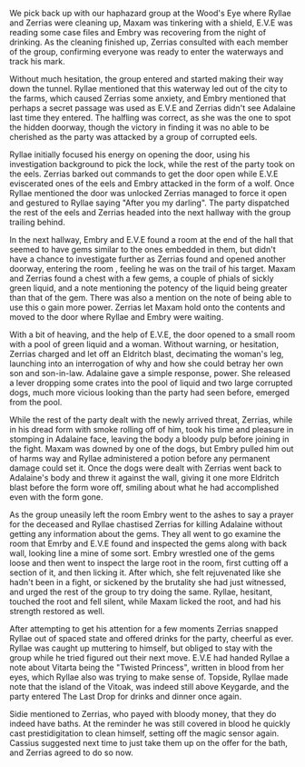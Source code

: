We pick back up with our haphazard group at the Wood's Eye where Ryllae and Zerrias were cleaning up, Maxam was tinkering with a shield, E.V.E was reading some case files and Embry was recovering from the night of drinking. As the cleaning finished up, Zerrias consulted with each member of the group, confirming everyone was ready to enter the waterways and track his mark.

Without much hesitation, the group entered and started making their way down the tunnel. Ryllae mentioned that this waterway led out of the city to the farms, which caused Zerrias some anxiety, and Embry mentioned that perhaps a secret passage was used as E.V.E and Zerrias didn't see Adalaine last time they entered. The halfling was correct, as she was the one to spot the hidden doorway, though the victory in finding it was no able to be cherished as the party was attacked by a group of corrupted eels.

Ryllae initially focused his energy on opening the door, using his investigation background to pick the lock, while the rest of the party took on the eels. Zerrias barked out commands to get the door open while E.V.E eviscerated ones of the eels and Embry attacked in the form of a wolf. Once Ryllae mentioned the door was unlocked Zerrias managed to force it open and gestured to Ryllae saying "After you my darling". The party dispatched the rest of the eels and Zerrias headed into the next hallway with the group trailing behind.

In the next hallway, Embry and E.V.E found a room at the end of the hall that seemed to have gems similar to the ones embedded in them, but didn't have a chance to investigate further as Zerrias found and opened another doorway, entering the room , feeling he was on the trail of his target. Maxam and Zerrias found a chest with a few gems, a couple of phials of sickly green liquid, and a note mentioning the potency of the liquid being greater than that of the gem. There was also a mention on the note of being able to use this o gain more power. Zerrias let Maxam hold onto the contents and moved to the door where Ryllae and Embry were waiting.

With a bit of heaving, and the help of E.V.E, the door opened to a small room with a pool of green liquid and a woman. Without warning, or hesitation, Zerrias charged and let off an Eldritch blast, decimating the woman's leg, launching into an interrogation of why and how she could betray her own son and son-in-law. Adalaine gave a simple response, power. She released a lever dropping some crates into the pool of liquid and two large corrupted dogs, much more vicious looking than the party had seen before, emerged from the pool.

While the rest of the party dealt with the newly arrived threat, Zerrias, while in his dread form with smoke rolling off of him, took his time and pleasure in stomping in Adalaine face, leaving the body a bloody pulp before joining in the fight. Maxam was downed by one of the dogs, but Embry pulled him out of harms way and Ryllae administered a potion before any permanent damage could set it. Once the dogs were dealt with Zerrias went back to Adalaine's body and threw it against the wall, giving it one more Eldritch blast before the form wore off, smiling about what he had accomplished even with the form gone.

As the group uneasily left the room Embry went to the ashes to say a prayer for the deceased and Ryllae chastised Zerrias for killing Adalaine without getting any information about the gems. They all went to go examine the room that Emrby and E.V.E found and inspected the gems along with back wall, looking line a mine of some sort. Embry wrestled one of the gems loose and then went to inspect the large root in the room, first cutting off a section of it, and then licking it. After which, she felt rejuvenated like she hadn't been in a fight, or sickened by the brutality she had just witnessed, and urged the rest of the group to try doing the same. Ryllae, hesitant, touched the root and fell silent, while Maxam licked the root, and had his strength restored as well.

After attempting to get his attention for a few moments Zerrias snapped Ryllae out of spaced state and offered drinks for the party, cheerful as ever. Ryllae was caught up muttering to himself, but obliged to stay with the group while he tried figured out their next move. E.V.E had handed Ryllae a note about Vitarta being the "Twisted Princess", written in blood from her eyes, which Ryllae also was trying to make sense of. Topside, Ryllae made note that the island of the Vitoak, was indeed still above Keygarde, and the party entered The Last Drop for drinks and dinner once again.

Sidie mentioned to Zerrias, who payed with bloody money, that they do indeed have baths. At the reminder he was still covered in blood he quickly cast prestidigitation to clean himself, setting off the magic sensor again. Cassius suggested next time to just take them up on the offer for the bath, and Zerrias agreed to do so now. 
